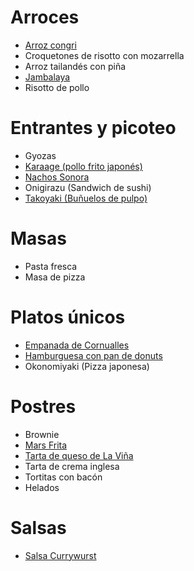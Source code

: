 # Arroces
* [Arroz congri](https://github.com/gwannon/Recetas/blob/main/Arroces/ArrozCongri.md)
* Croquetones de risotto con mozarrella
* Arroz tailandés con piña
* [Jambalaya](https://github.com/gwannon/Recetas/blob/main/Arroces/Jambalaya.md)
* Risotto de pollo
# Entrantes y picoteo
* Gyozas
* [Karaage (pollo frito japonés)](https://github.com/gwannon/Recetas/blob/main/EntrantesPicoteo/Karaage.md)
* [Nachos Sonora](https://github.com/gwannon/Recetas/blob/main/EntrantesPicoteo/NachosSonora.md)
* Onigirazu (Sandwich de sushi)
* [Takoyaki (Buñuelos de pulpo)](https://github.com/gwannon/Recetas/blob/main/EntrantesPicoteo/Takoyaki.md)
# Masas
* Pasta fresca
* Masa de pizza
# Platos únicos
* [Empanada de Cornualles](https://github.com/gwannon/Recetas/blob/main/PlatosUnicos/EmpanadaDeCornualles.md)
* [Hamburguesa con pan de donuts](https://github.com/gwannon/Recetas/blob/main/PlatosUnicos/HamburguesaConPanDeDonuts.md)
* Okonomiyaki (Pizza japonesa)
# Postres
* Brownie
* [Mars Frita](https://github.com/gwannon/Recetas/blob/main/Postres/MarsFrita.md)
* [Tarta de queso de La Viña](https://github.com/gwannon/Recetas/blob/main/Postres/TartaDeQuesoDeLaVi%C3%B1aEnAirFryer.md)
* Tarta de crema inglesa
* Tortitas con bacón
* Helados
# Salsas
* [Salsa Currywurst](https://github.com/gwannon/Recetas/blob/main/Salsas/SalsaCurrywurst.md)
